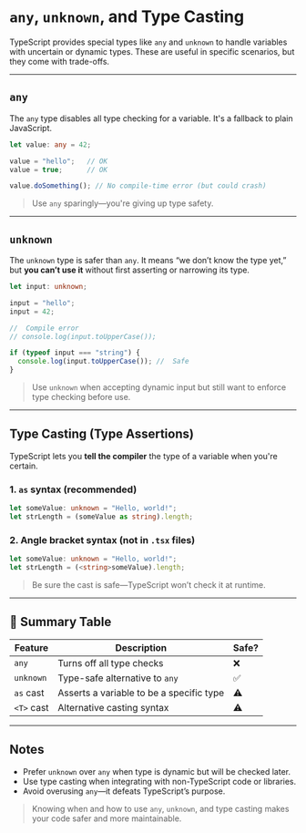 #  `any`, `unknown`, and Type Casting

TypeScript provides special types like `any` and `unknown` to handle variables with uncertain or dynamic types. These are useful in specific scenarios, but they come with trade-offs.

---

##  `any`

The `any` type disables all type checking for a variable. It's a fallback to plain JavaScript.

```ts
let value: any = 42;

value = "hello";   // OK
value = true;      // OK

value.doSomething(); // No compile-time error (but could crash)
```

>  Use `any` sparingly—you're giving up type safety.

---

##  `unknown`

The `unknown` type is safer than `any`. It means “we don’t know the type yet,” but **you can’t use it** without first asserting or narrowing its type.

```ts
let input: unknown;

input = "hello";
input = 42;

//  Compile error
// console.log(input.toUpperCase());

if (typeof input === "string") {
  console.log(input.toUpperCase()); //  Safe
}
```

>  Use `unknown` when accepting dynamic input but still want to enforce type checking before use.

---

##  Type Casting (Type Assertions)

TypeScript lets you **tell the compiler** the type of a variable when you're certain.

### 1. `as` syntax (recommended)

```ts
let someValue: unknown = "Hello, world!";
let strLength = (someValue as string).length;
```

### 2. Angle bracket syntax (not in `.tsx` files)

```ts
let someValue: unknown = "Hello, world!";
let strLength = (<string>someValue).length;
```

>  Be sure the cast is safe—TypeScript won’t check it at runtime.

---

## 🧾 Summary Table

| Feature    | Description                              | Safe? |
|------------|------------------------------------------|-------|
| `any`      | Turns off all type checks                | ❌    |
| `unknown`  | Type-safe alternative to `any`           | ✅    |
| `as` cast  | Asserts a variable to be a specific type | ⚠️    |
| `<T>` cast | Alternative casting syntax               | ⚠️    |

---

##  Notes

- Prefer `unknown` over `any` when type is dynamic but will be checked later.
- Use type casting when integrating with non-TypeScript code or libraries.
- Avoid overusing `any`—it defeats TypeScript’s purpose.

>  Knowing when and how to use `any`, `unknown`, and type casting makes your code safer and more maintainable.
